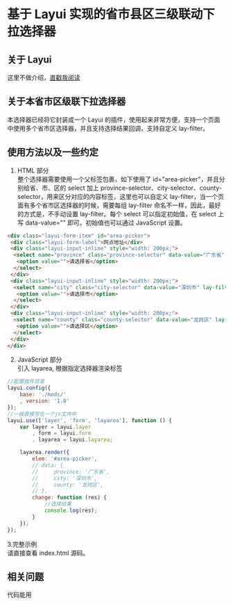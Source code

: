 # 基于 Layui 实现的省市县区三级联动下拉选择器

## 关于 Layui  
这里不做介绍，[直戳我阅读](http://layui.com)

## 关于本省市区级联下拉选择器 
本选择器已经将它封装成一个 Layui 的插件，使用起来非常方便，支持一个页面中使用多个省市区选择器，并且支持选择结果回调，支持自定义 lay-filter。

## 使用方法以及一些约定
1. HTML 部分  
 整个选择器需要使用一个父标签包裹，如下使用了 id="area-picker"，并且分别给省、市、区的 select 加上 province-selector、city-selector、county-selector，用来区分对应的内容标签，这里也可以自定义 lay-filter，当一个页面有多个省市区选择器的时候，需要每组 lay-filter 命名不一样，因此，最好的方式是，不手动设置 lay-filter。每个 select 可以指定初始值，在 select 上写 data-value="" 即可。初始值也可以通过 JavaScript 设置。
```html
<div class="layui-form-item" id="area-picker">
 <div class="layui-form-label">网点地址</div>
 <div class="layui-input-inline" style="width: 200px;">
  <select name="province" class="province-selector" data-value="广东省" lay-filter="province-1">
   <option value="">请选择省</option>
  </select>
 </div>
 <div class="layui-input-inline" style="width: 200px;">
  <select name="city" class="city-selector" data-value="深圳市" lay-filter="city-1">
   <option value="">请选择市</option>
  </select>
 </div>
 <div class="layui-input-inline" style="width: 200px;">
  <select name="county" class="county-selector" data-value="龙岗区" lay-filter="county-1">
   <option value="">请选择区</option>
  </select>
 </div>
</div>
```
2. JavaScript 部分  
引入 layarea, 根据指定选择器渲染标签
```js
//配置插件目录
layui.config({
    base: './mods/'
    , version: '1.0'
});
//一般直接写在一个js文件中
layui.use(['layer', 'form', 'layarea'], function () {
    var layer = layui.layer
        , form = layui.form
        , layarea = layui.layarea;

    layarea.render({
        elem: '#area-picker',
        // data: {
        //     province: '广东省',
        //     city: '深圳市',
        //     county: '龙岗区',
        // },
        change: function (res) {
            //选择结果
            console.log(res);
        }
    });
});
```
3.完整示例  
请直接查看 index.html 源码。

## 相关问题
代码能用
